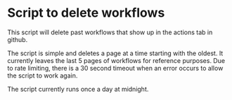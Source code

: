 # Script to delete workflows

This script will delete past workflows that show up in the actions tab in github.

The script is simple and deletes a page at a time starting with the oldest. It currently leaves the last 5 pages of workflows for reference purposes. Due to rate limiting, there is a 30 second timeout when an error occurs to allow the script to work again. 

The script currently runs once a day at midnight.